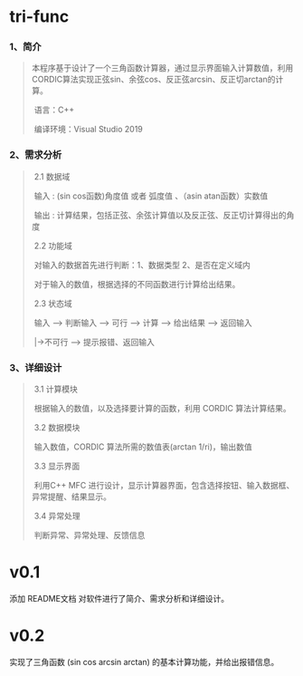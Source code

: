 # tri-func

###  1、简介 

> ​      本程序基于设计了一个三角函数计算器，通过显示界面输入计算数值，利用CORDIC算法实现正弦sin、余弦cos、反正弦arcsin、反正切arctan的计算。
>
> ​      语言：C++
>
> ​      编译环境：Visual Studio 2019

### 2、需求分析

>​     2.1 数据域
>
>​           输入 : (sin cos函数)角度值 或者 弧度值 、（asin atan函数）实数值
>
>​           输出 : 计算结果，包括正弦、余弦计算值以及反正弦、反正切计算得出的角度
>
>​     2.2 功能域
>
>​           对输入的数据首先进行判断：1、数据类型   2、是否在定义域内
>
>​           对于输入的数值，根据选择的不同函数进行计算给出结果。 
>
>​     2.3 状态域
>
>​           输入 -->  判断输入  --> 可行    --> 计算 --> 给出结果 --> 返回输入
>
>​                                           |->不可行 --> 提示报错、返回输入

### 3、详细设计       

>​     3.1 计算模块
>
>​			根据输入的数值，以及选择要计算的函数，利用 CORDIC 算法计算结果。
>
>​     3.2 数据模块
>
>​            输入数值，CORDIC 算法所需的数值表(arctan 1/ri)，输出数值
>
>​     3.3 显示界面
>
>​            利用C++ MFC 进行设计，显示计算器界面，包含选择按钮、输入数据框、异常提醒、结果显示。
>
>​     3.4 异常处理
>
>​            判断异常、异常处理、反馈信息

# v0.1 

添加 README文档 对软件进行了简介、需求分析和详细设计。

# v0.2

实现了三角函数 (sin cos arcsin arctan) 的基本计算功能，并给出报错信息。

